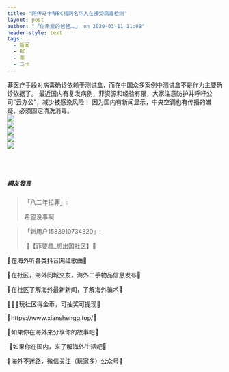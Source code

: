 ```yaml
---
title: "网传马卡蒂BC楼两名华人在接受病毒检测"
layout: post
author: "「你亲爱的爸爸灬」 on 2020-03-11 11:08"
header-style: text
tags:
  - 新闻
  - BC
  - 蒂
  - 马卡
---
```


<input type="hidden" value="菲乐园提供">
菲医疗手段对病毒确诊依赖于测试盒，而在中国众多案例中测试盒不是作为主要确诊依据了。
最近国内有复发病例，菲资源和经验有限，大家注意防护并呼吁公司“云办公”，减少被感染风险！
因为国内有新闻显示，中央空调也有传播的嫌疑，必须固定清洗消毒。
<br>
<img src="http://images.feileyuan.com/images/ueditor/2020031111060000511633.jpg">
<br>
<img src="http://images.feileyuan.com/images/ueditor/2020031111070000402507.jpg">
<br>
<img src="http://images.feileyuan.com/images/ueditor/2020031111080000071848.jpg">
<br>
<img src="http://images.feileyuan.com/images/ueditor/2020031111040000512984.jpg">
<br>
<img src="http://images.feileyuan.com/images/ueditor/2020031111040000552234.jpg">
<br>
<br>
<br>
<br>

##### 網友發言 
> 「八二年拉菲」:
> <p>希望没事啊</p>

> 「新用户1583910734320」:
> <p>&nbsp;💎【菲要趣_想出国社区】💎</p>
<p>💎在海外听各类抖音网红歌曲💎</p>
<p>💎在社区，海外同城交友，海外二手物品信息发布💎</p>
<p>💎在社区了解海外最新新闻，了解海外骗术💎</p>
<p>💎💎💎玩社区得金币，可抽奖可提现💎</p>
<p>💎https://www.xianshengg.top/💎</p>
<p>💎如果你在海外来分享你的故事吧💎</p>
<p>&nbsp;💎如果你在国内，来了解海外生活吧💎</p>
<p>💎海外不迷路，微信关注（玩家多）公众号💎</p>



